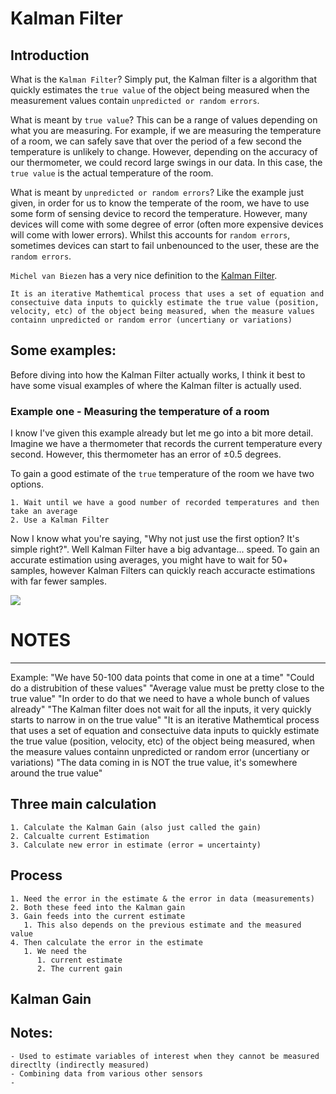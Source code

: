 # Kalman Filter

## Introduction

What is the `Kalman Filter`?
Simply put, the Kalman filter is a algorithm that quickly estimates the `true value` of the object being measured when the measurement values contain `unpredicted or random errors`.

What is meant by `true value`? This can be a range of values depending on what you are measuring. For example, if we are measuring the temperature of a room, we can safely save that over the period of a few second the temperature is unlikely to change. However, depending on the accuracy of our thermometer, we could record large swings in our data. In this case, the `true value` is the actual temperature of the room.

What is meant by `unpredicted or random errors`?
Like the example just given, in order for us to know the temperate of the room, we have to use some form of sensing device to record the temperature. However, many devices will come with some degree of error (often more expensive devices will come with lower errors). Whilst this accounts for `random errors`, sometimes devices can start to fail unbenounced to the user, these are the `random errors`.

`Michel van Biezen` has a very nice definition to the [Kalman Filter](https://www.youtube.com/watch?v=CaCcOwJPytQ).

```
It is an iterative Mathemtical process that uses a set of equation and consectuive data inputs to quickly estimate the true value (position, velocity, etc) of the object being measured, when the measure values containn unpredicted or random error (uncertiany or variations)
```

## Some examples:

Before diving into how the Kalman Filter actually works, I think it best to have some visual examples of where the Kalman filter is actually used.

### Example one - Measuring the temperature of a room
I know I've given this example already but let me go into a bit more detail.
Imagine we have a thermometer that records the current temperature every second. However, this thermometer has an error of ±0.5 degrees.

To gain a good estimate of the `true` temperature of the room we have two options.

    1. Wait until we have a good number of recorded temperatures and then take an average 
    2. Use a Kalman Filter

Now I know what you're saying, "Why not just use the first option? It's simple right?". Well Kalman Filter have a big advantage... speed. To gain an accurate estimation using averages, you might have to wait for 50+ samples, however Kalman Filters can quickly reach accuracte estimations with far fewer samples.

![](https://assets.leetcode.com/uploads/2020/10/02/addtwonumber1.jpg)






# NOTES
---------------------------------------------

Example:
    "We have 50-100 data points that come in one at a time"
    "Could do a distrubition of these values"
    "Average value must be pretty close to the true value"
    "In order to do that we need to have a whole bunch of values already"
    "The Kalman filter does not wait for all the inputs, it very quickly starts to narrow in on the true value"
    "It is an iterative Mathemtical process that uses a set of equation and consectuive data inputs to quickly estimate the true value (position, velocity, etc) of the object being measured, when the measure values containn unpredicted or random error (uncertiany or variations)
    "The data coming in is NOT the true value, it's somewhere around the true value"


## Three main calculation

    1. Calculate the Kalman Gain (also just called the gain)
    2. Calcualte current Estimation
    3. Calculate new error in estimate (error = uncertainty)

## Process

    1. Need the error in the estimate & the error in data (measurements)
    2. Both these feed into the Kalman gain
    3. Gain feeds into the current estimate
       1. This also depends on the previous estimate and the measured value
    4. Then calculate the error in the estimate
       1. We need the 
          1. current estimate
          2. The current gain


## Kalman Gain



## Notes:
    - Used to estimate variables of interest when they cannot be measured directlty (indirectly measured)
    - Combining data from various other sensors
    - 